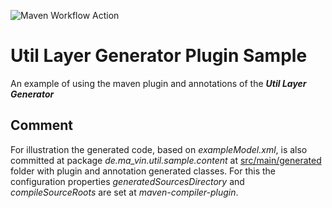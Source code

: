 ![Maven Workflow Action](https://github.com/Ma-Vin/de.ma_vin.util.layerGenerator/actions/workflows/maven.yml/badge.svg)

# Util Layer Generator Plugin Sample

An example of using the maven plugin and annotations of the ***Util Layer Generator***

## Comment

For illustration the generated code, based on *exampleModel.xml*, is also committed at package
*de.ma_vin.util.sample.content*
at [src/main/generated](src/main/generated) folder with plugin and annotation generated classes.
For this the configuration properties *generatedSourcesDirectory* and *compileSourceRoots* are set at
*maven-compiler-plugin*. 